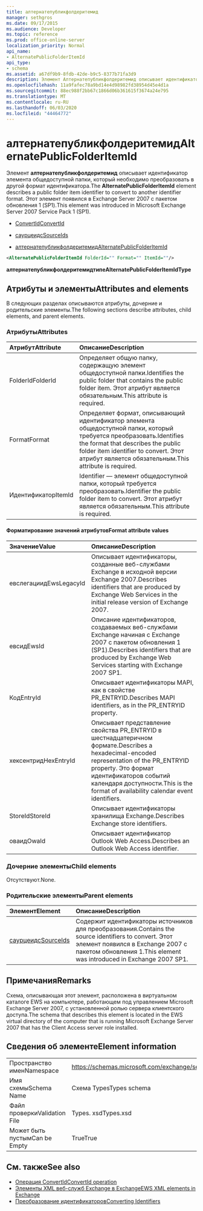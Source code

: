 ```yaml
---
title: алтернатепубликфолдеритемид
manager: sethgros
ms.date: 09/17/2015
ms.audience: Developer
ms.topic: reference
ms.prod: office-online-server
localization_priority: Normal
api_name:
- AlternatePublicFolderItemId
api_type:
- schema
ms.assetid: a67df9b9-8fdb-42de-b9c5-8377b71fa3d9
description: Элемент Алтернатепубликфолдеритемид описывает идентификатор элемента общедоступной папки, который необходимо преобразовать в другой формат идентификатора. Этот элемент появился в Exchange Server 2007 с пакетом обновления 1 (SP1).
ms.openlocfilehash: 11a9fafec78a9bd14e4d98982fd38954d45e4d1a
ms.sourcegitcommit: 88ec988f2bb67c1866d06b361615f3674a24e795
ms.translationtype: MT
ms.contentlocale: ru-RU
ms.lasthandoff: 06/03/2020
ms.locfileid: "44464772"
---
```

# <a name="alternatepublicfolderitemid"></a><span data-ttu-id="854b9-104">алтернатепубликфолдеритемид</span><span class="sxs-lookup"><span data-stu-id="854b9-104">AlternatePublicFolderItemId</span></span>

<span data-ttu-id="854b9-105">Элемент **алтернатепубликфолдеритемид** описывает идентификатор элемента общедоступной папки, который необходимо преобразовать в другой формат идентификатора.</span><span class="sxs-lookup"><span data-stu-id="854b9-105">The **AlternatePublicFolderItemId** element describes a public folder item identifier to convert to another identifier format.</span></span> <span data-ttu-id="854b9-106">Этот элемент появился в Exchange Server 2007 с пакетом обновления 1 (SP1).</span><span class="sxs-lookup"><span data-stu-id="854b9-106">This element was introduced in Microsoft Exchange Server 2007 Service Pack 1 (SP1).</span></span> 
  
- [<span data-ttu-id="854b9-107">ConvertId</span><span class="sxs-lookup"><span data-stu-id="854b9-107">ConvertId</span></span>](convertid.md)
  
- [<span data-ttu-id="854b9-108">саурцеидс</span><span class="sxs-lookup"><span data-stu-id="854b9-108">SourceIds</span></span>](sourceids.md)
  
- [<span data-ttu-id="854b9-109">алтернатепубликфолдеритемид</span><span class="sxs-lookup"><span data-stu-id="854b9-109">AlternatePublicFolderItemId</span></span>](alternatepublicfolderitemid.md)
  
```xml
<AlternatePublicFolderItemId FolderId="" Format="" ItemId=""/>
```

 <span data-ttu-id="854b9-110">**алтернатепубликфолдеритемидтипе**</span><span class="sxs-lookup"><span data-stu-id="854b9-110">**AlternatePublicFolderItemIdType**</span></span>
## <a name="attributes-and-elements"></a><span data-ttu-id="854b9-111">Атрибуты и элементы</span><span class="sxs-lookup"><span data-stu-id="854b9-111">Attributes and elements</span></span>

<span data-ttu-id="854b9-112">В следующих разделах описываются атрибуты, дочерние и родительские элементы.</span><span class="sxs-lookup"><span data-stu-id="854b9-112">The following sections describe attributes, child elements, and parent elements.</span></span>
  
### <a name="attributes"></a><span data-ttu-id="854b9-113">Атрибуты</span><span class="sxs-lookup"><span data-stu-id="854b9-113">Attributes</span></span>

|<span data-ttu-id="854b9-114">**Атрибут**</span><span class="sxs-lookup"><span data-stu-id="854b9-114">**Attribute**</span></span>|<span data-ttu-id="854b9-115">**Описание**</span><span class="sxs-lookup"><span data-stu-id="854b9-115">**Description**</span></span>|
|:-----|:-----|
|<span data-ttu-id="854b9-116">FolderId</span><span class="sxs-lookup"><span data-stu-id="854b9-116">FolderId</span></span>  <br/> |<span data-ttu-id="854b9-117">Определяет общую папку, содержащую элемент общедоступной папки.</span><span class="sxs-lookup"><span data-stu-id="854b9-117">Identifies the public folder that contains the public folder item.</span></span> <span data-ttu-id="854b9-118">Этот атрибут является обязательным.</span><span class="sxs-lookup"><span data-stu-id="854b9-118">This attribute is required.</span></span>  <br/> |
|<span data-ttu-id="854b9-119">Format</span><span class="sxs-lookup"><span data-stu-id="854b9-119">Format</span></span>  <br/> |<span data-ttu-id="854b9-120">Определяет формат, описывающий идентификатор элемента общедоступной папки, который требуется преобразовать.</span><span class="sxs-lookup"><span data-stu-id="854b9-120">Identifies the format that describes the public folder item identifier to convert.</span></span> <span data-ttu-id="854b9-121">Этот атрибут является обязательным.</span><span class="sxs-lookup"><span data-stu-id="854b9-121">This attribute is required.</span></span>  <br/> |
|<span data-ttu-id="854b9-122">Идентификатор</span><span class="sxs-lookup"><span data-stu-id="854b9-122">ItemId</span></span>  <br/> |<span data-ttu-id="854b9-123">Identifier — элемент общедоступной папки, который требуется преобразовать.</span><span class="sxs-lookup"><span data-stu-id="854b9-123">Identifier the public folder item to convert.</span></span> <span data-ttu-id="854b9-124">Этот атрибут является обязательным.</span><span class="sxs-lookup"><span data-stu-id="854b9-124">This attribute is required.</span></span>  <br/> |
   
#### <a name="format-attribute-values"></a><span data-ttu-id="854b9-125">Форматирование значений атрибутов</span><span class="sxs-lookup"><span data-stu-id="854b9-125">Format attribute values</span></span>

|<span data-ttu-id="854b9-126">**Значение**</span><span class="sxs-lookup"><span data-stu-id="854b9-126">**Value**</span></span>|<span data-ttu-id="854b9-127">**Описание**</span><span class="sxs-lookup"><span data-stu-id="854b9-127">**Description**</span></span>|
|:-----|:-----|
|<span data-ttu-id="854b9-128">евслегациид</span><span class="sxs-lookup"><span data-stu-id="854b9-128">EwsLegacyId</span></span>  <br/> |<span data-ttu-id="854b9-129">Описывает идентификаторы, созданные веб-службами Exchange в исходной версии Exchange 2007.</span><span class="sxs-lookup"><span data-stu-id="854b9-129">Describes identifiers that are produced by Exchange Web Services in the initial release version of Exchange 2007.</span></span>  <br/> |
|<span data-ttu-id="854b9-130">евсид</span><span class="sxs-lookup"><span data-stu-id="854b9-130">EwsId</span></span>  <br/> |<span data-ttu-id="854b9-131">Описание идентификаторов, создаваемых веб-службами Exchange начиная с Exchange 2007 с пакетом обновления 1 (SP1).</span><span class="sxs-lookup"><span data-stu-id="854b9-131">Describes identifiers that are produced by Exchange Web Services starting with Exchange 2007 SP1.</span></span>  <br/> |
|<span data-ttu-id="854b9-132">Код</span><span class="sxs-lookup"><span data-stu-id="854b9-132">EntryId</span></span>  <br/> |<span data-ttu-id="854b9-133">Описывает идентификаторы MAPI, как в свойстве PR_ENTRYID.</span><span class="sxs-lookup"><span data-stu-id="854b9-133">Describes MAPI identifiers, as in the PR_ENTRYID property.</span></span>  <br/> |
|<span data-ttu-id="854b9-134">хексентрид</span><span class="sxs-lookup"><span data-stu-id="854b9-134">HexEntryId</span></span>  <br/> |<span data-ttu-id="854b9-135">Описывает представление свойства PR_ENTRYID в шестнадцатеричном формате.</span><span class="sxs-lookup"><span data-stu-id="854b9-135">Describes a hexadecimal-encoded representation of the PR_ENTRYID property.</span></span> <span data-ttu-id="854b9-136">Это формат идентификаторов событий календаря доступности.</span><span class="sxs-lookup"><span data-stu-id="854b9-136">This is the format of availability calendar event identifiers.</span></span>  <br/> |
|<span data-ttu-id="854b9-137">StoreId</span><span class="sxs-lookup"><span data-stu-id="854b9-137">StoreId</span></span>  <br/> |<span data-ttu-id="854b9-138">Описывает идентификаторы хранилища Exchange.</span><span class="sxs-lookup"><span data-stu-id="854b9-138">Describes Exchange store identifiers.</span></span>  <br/> |
|<span data-ttu-id="854b9-139">оваид</span><span class="sxs-lookup"><span data-stu-id="854b9-139">OwaId</span></span>  <br/> |<span data-ttu-id="854b9-140">Описывает идентификатор Outlook Web Access.</span><span class="sxs-lookup"><span data-stu-id="854b9-140">Describes an Outlook Web Access identifier.</span></span>  <br/> |
   
### <a name="child-elements"></a><span data-ttu-id="854b9-141">Дочерние элементы</span><span class="sxs-lookup"><span data-stu-id="854b9-141">Child elements</span></span>

<span data-ttu-id="854b9-142">Отсутствуют.</span><span class="sxs-lookup"><span data-stu-id="854b9-142">None.</span></span>
  
### <a name="parent-elements"></a><span data-ttu-id="854b9-143">Родительские элементы</span><span class="sxs-lookup"><span data-stu-id="854b9-143">Parent elements</span></span>

|<span data-ttu-id="854b9-144">**Элемент**</span><span class="sxs-lookup"><span data-stu-id="854b9-144">**Element**</span></span>|<span data-ttu-id="854b9-145">**Описание**</span><span class="sxs-lookup"><span data-stu-id="854b9-145">**Description**</span></span>|
|:-----|:-----|
|[<span data-ttu-id="854b9-146">саурцеидс</span><span class="sxs-lookup"><span data-stu-id="854b9-146">SourceIds</span></span>](sourceids.md) <br/> |<span data-ttu-id="854b9-147">Содержит идентификаторы источников для преобразования.</span><span class="sxs-lookup"><span data-stu-id="854b9-147">Contains the source identifiers to convert.</span></span> <span data-ttu-id="854b9-148">Этот элемент появился в Exchange 2007 с пакетом обновления 1.</span><span class="sxs-lookup"><span data-stu-id="854b9-148">This element was introduced in Exchange 2007 SP1.</span></span>  <br/> |
   
## <a name="remarks"></a><span data-ttu-id="854b9-149">Примечания</span><span class="sxs-lookup"><span data-stu-id="854b9-149">Remarks</span></span>

<span data-ttu-id="854b9-150">Схема, описывающая этот элемент, расположена в виртуальном каталоге EWS на компьютере, работающем под управлением Microsoft Exchange Server 2007, с установленной ролью сервера клиентского доступа.</span><span class="sxs-lookup"><span data-stu-id="854b9-150">The schema that describes this element is located in the EWS virtual directory of the computer that is running Microsoft Exchange Server 2007 that has the Client Access server role installed.</span></span>
  
## <a name="element-information"></a><span data-ttu-id="854b9-151">Сведения об элементе</span><span class="sxs-lookup"><span data-stu-id="854b9-151">Element information</span></span>

|||
|:-----|:-----|
|<span data-ttu-id="854b9-152">Пространство имен</span><span class="sxs-lookup"><span data-stu-id="854b9-152">Namespace</span></span>  <br/> |https://schemas.microsoft.com/exchange/services/2006/types  <br/> |
|<span data-ttu-id="854b9-153">Имя схемы</span><span class="sxs-lookup"><span data-stu-id="854b9-153">Schema Name</span></span>  <br/> |<span data-ttu-id="854b9-154">Схема Types</span><span class="sxs-lookup"><span data-stu-id="854b9-154">Types schema</span></span>  <br/> |
|<span data-ttu-id="854b9-155">Файл проверки</span><span class="sxs-lookup"><span data-stu-id="854b9-155">Validation File</span></span>  <br/> |<span data-ttu-id="854b9-156">Types. xsd</span><span class="sxs-lookup"><span data-stu-id="854b9-156">Types.xsd</span></span>  <br/> |
|<span data-ttu-id="854b9-157">Может быть пустым</span><span class="sxs-lookup"><span data-stu-id="854b9-157">Can be Empty</span></span>  <br/> |<span data-ttu-id="854b9-158">True</span><span class="sxs-lookup"><span data-stu-id="854b9-158">True</span></span>  <br/> |
   
## <a name="see-also"></a><span data-ttu-id="854b9-159">См. также</span><span class="sxs-lookup"><span data-stu-id="854b9-159">See also</span></span>

- [<span data-ttu-id="854b9-160">Операция ConvertId</span><span class="sxs-lookup"><span data-stu-id="854b9-160">ConvertId operation</span></span>](convertid-operation.md)
- [<span data-ttu-id="854b9-161">Элементы XML веб-служб Exchange в Exchange</span><span class="sxs-lookup"><span data-stu-id="854b9-161">EWS XML elements in Exchange</span></span>](ews-xml-elements-in-exchange.md)
- [<span data-ttu-id="854b9-162">Преобразование идентификаторов</span><span class="sxs-lookup"><span data-stu-id="854b9-162">Converting Identifiers</span></span>](https://msdn.microsoft.com/library/a5391746-b6ef-4f48-8fc8-8255258651aa%28Office.15%29.aspx)

